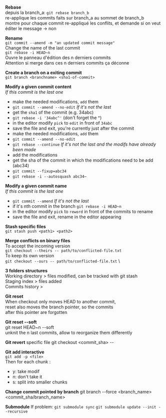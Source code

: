 **Rebase** \
depuis la branch_a: `git rebase branch_b` \
re-applique les commits faits sur branch_a au sommet de branch_b \
montre pour chaque commit re-appliqué les conflits, et demande si on veut éditer le message -> non

**Rename** \
`git commit --amend -m "an updated commit message"` \
Change the name of the last commit \
`git rebase -i HEAD~n` \
Ouvre le panneau d'édition des n derniers commits \
Attention si merge dans ces n derniers commits ça déconne

**Create a branch on a exiting commit** \
`git branch <branchname> <sha1-of-commit>`

**Modify a given commit content** \
*If this commit is the last one*
- make the needed modifications, `add` them
- `git commit --amend --no-edit`
*If it's not the last*
- get the `sha1` of the commit (e.g. 34abc)
- `git rebase -i '34abc^'` (don't forget the ^)
- in the editor modify `pick` to `edit` in front of `34abc`
- save the file and exit, you're currently just after the commit
- make the needed modifications, `add` them
- `git commit --amend --no-edit`
- `git rebase --continue`
*If it's not the last and the modifs have already been made*
- add the modifications
- get the sha of the commit in which the modifications need to be add (abc34)
- `git commit --fixup=abc34`
- `git rebase -i --autosquash abc34~`

**Modify a given commit name** \
*If this commit is the last one*
- `git commit --amend`
*If it's not the last*
- if it's nth commit in the branch `git rebase -i HEAD~n`
- in the editor modify `pick` to `reword` in front of the commits to rename
- save the file and exit, rename in the editor appearing

**Stash specific files** \
`git stash push <path1> <path2>`

**Merge conflicts on binary files** \
To accept the incoming version \
`git checkout --theirs -- path/to/conflicted-file.txt` \
To keep its own version \
`git checkout --ours -- path/to/conflicted-file.txt` \

**3 folders structures** \
Working directory > files modified, can be tracked with git stash \
Staging index > files added \
Commits history >

**Git reset** \
When checkout only moves HEAD to another commit, \
reset also moves the branch pointer, so the commits \
after this pointer are forgotten

**Git reset --soft** \
git reset HEAD~n --soft \
unknit the n last commits, allow to reorganize them differently

**Git revert**
specific file
git checkout <commit_sha> -- <path>

**Git add interactive** \
`git add -p <file>` \
Then for each chunk :
- y: take modif
- n: don't take it
- s: split into smaller chunks

**Change commit pointed by branch**
git branch --force <branch_name> <commit_sha/branch_name>

**Submodule**
If problem:
`git submodule sync`
`git submodule update --init --recursive`